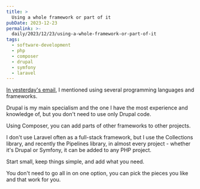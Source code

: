 ```yaml
---
title: >
  Using a whole framework or part of it
pubDate: 2023-12-23
permalink: >-
  daily/2023/12/23/using-a-whole-framework-or-part-of-it
tags:
  - software-development
  - php
  - composer
  - drupal
  - symfony
  - laravel
---
```


[In yesterday's email][yesterday], I mentioned using several programming languages and frameworks.

Drupal is my main specialism and the one I have the most experience and knowledge of, but you don't need to use only Drupal code.

Using Composer, you can add parts of other frameworks to other projects.

I don't use Laravel often as a full-stack framework, but I use the Collections library, and recently the Pipelines library, in almost every project - whether it's Drupal or Symfony, it can be added to any PHP project.

Start small, keep things simple, and add what you need.

You don't need to go all in on one option, you can pick the pieces you like and that work for you.

[yesterday]: {{site.url}}/daily/2023/12/22/best-language-cms-or-framework
